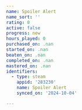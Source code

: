 ```yaml
---
name: Spoiler Alert
name_sort: ''
rating: 0
active: false
progress: new
hours_played: 0
purchased_on: .nan
started_on: .nan
beaten_on: .nan
completed_on: .nan
mastered_on: .nan
identifiers:
  - type: steam
    appid: '283230'
    name: Spoiler Alert
    synced_on: '2024-10-04'

---
```

